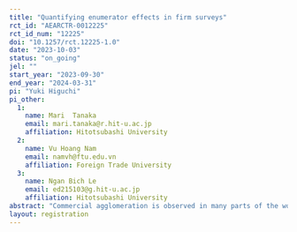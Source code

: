```yaml
---
title: "Quantifying enumerator effects in firm surveys"
rct_id: "AEARCTR-0012225"
rct_id_num: "12225"
doi: "10.1257/rct.12225-1.0"
date: "2023-10-03"
status: "on_going"
jel: ""
start_year: "2023-09-30"
end_year: "2024-03-31"
pi: "Yuki Higuchi"
pi_other:
  1:
    name: Mari  Tanaka
    email: mari.tanaka@r.hit-u.ac.jp
    affiliation: Hitotsubashi University
  2:
    name: Vu Hoang Nam
    email: namvh@ftu.edu.vn
    affiliation: Foreign Trade University
  3:
    name: Ngan Bich Le
    email: ed215103@g.hit-u.ac.jp
    affiliation: Hitotsubashi University
abstract: "Commercial agglomeration is observed in many parts of the world. There are several theoretical explanations as to why commercial clusters occur, but empirical research is limited. This study attempts to examine the mechanisms of commercial agglomeration by surveying wholesalers located in one of the major wholesale markets in an emerging Asian country. When the market was destroyed by a fire in 1994 and rebuilt in 1997, about 1,400 slots were randomly assigned to garment wholesalers by a lottery. By collecting historical data over the past 25 years, we will analyze how the initial random allocation was transformed into the clustering of product types observed today. By taking advantage of the setting where a large number of similar-sized firms in the same industry operate, we conduct a survey experiment by randomly assigning enumerators to each sample firm to quantify the enumerator effect in a firm survey. "
layout: registration
---
```



